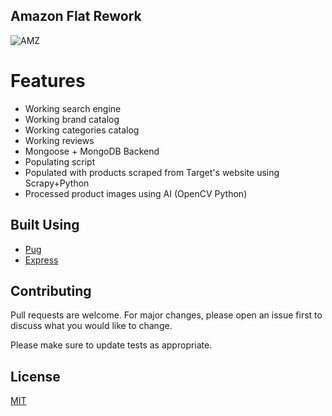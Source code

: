 ## Amazon Flat Rework

![AMZ](https://user-images.githubusercontent.com/74877521/161289191-18eb4ac8-12b8-4b92-a128-92cc114ceb8b.png)

# Features
<ul>
    <li>Working search engine</li>
    <li>Working brand catalog</li>
    <li>Working categories catalog</li>
    <li>Working reviews</li>
    <li>Mongoose + MongoDB Backend</li>
    <li>Populating script</li>
    <li>Populated with products scraped from Target's website using Scrapy+Python</li>
    <li>Processed product images using AI (OpenCV Python)</li>
</ul>

## Built Using
* [Pug](https://pugjs.org/api/getting-started.html)
* [Express](https://expressjs.com/)

## Contributing
Pull requests are welcome. For major changes, please open an issue first to discuss what you would like to change.

Please make sure to update tests as appropriate.

## License
[MIT](https://choosealicense.com/licenses/mit/)
